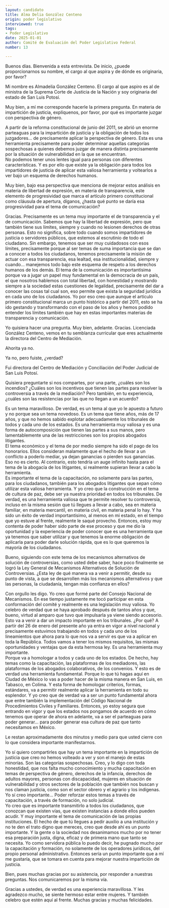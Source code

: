 ```yaml
---
layout: candidato
title: Alma Delia González Centeno
origin: poder legislativo
interviewed: true
tags:
- Poder Legislativo
date: 2025-01-01
author: Comité de Evaluación del Poder Legislativo Federal
number: 13

---
```


Buenos días. Bienvenida a esta entrevista. De inicio, ¿puede proporcionarnos su nombre, el cargo al que aspira y de dónde es originaria, por favor?  

Mi nombre es Almadelia González Centeno. El cargo al que aspiro es al de ministra de la Suprema Corte de Justicia de la Nación y soy originaria del estado de San Luis Potosí.  

Muy bien, a mí me corresponde hacerle la primera pregunta. En materia de impartición de justicia, explíquenos, por favor, por qué es importante juzgar con perspectiva de género. 

A partir de la reforma constitucional de junio del 2011, se abrió un enorme parteaguas para la impartición de justicia  y la obligación de todos los juzgadores…  de precisamente aplicar la perspectiva de género. Esta es una herramienta precisamente para poder determinar aquellas categorías sospechosas  a quienes debemos juzgar de manera distinta precisamente por la situación de vulnerabilidad en la que se encuentran.  
No podemos tener unos lentes igual para personas con diferentes características.  Y es por ello que existe ya la obligación para todos los impartidores de justicia de aplicar esta valiosa herramienta y voltearlos a ver bajo un esquema de derechos humanos.  

Muy bien, bajo esa perspectiva que menciona de mejorar estos análisis en materia de libertad de expresión, en materia de transparencia,  este elemento de progresividad que marca el artículo primero constitucional como cláusula de apertura,  díganos, ¿hasta qué punto se daría esa progresividad para el tema de comunicación?  

Gracias. Precisamente es un tema muy importante el de transparencia y el de comunicación.  Sabemos que hay la libertad de expresión, pero que también tiene sus límites, siempre y cuando no lesionen derechos de otras personas.  Esto no significa, sobre todo cuando somos impartidores de justicia o servidores públicos, que estemos al escrutinio de todo el ciudadano.  Sin embargo, tenemos que ser muy cuidadosos con esos límites, precisamente porque al ser temas de suma importancia que se dan a conocer a todos los ciudadanos,  tenemos precisamente la misión de actuar con esa transparencia, esa lealtad, esa institucionalidad,  siempre y cuando…  manejemos todo bajo este esquema de respeto a los derechos humanos de los demás.  El tema de la comunicación es importantísima porque va a jugar un papel muy fundamental en la democracia de un país,  el que nosotros hablemos con total libertad, con honestidad y mostrando siempre a la sociedad estas cuestiones de legalidad,  precisamente del dar a conocer las cosas tal cual son, eso permite que exista la seguridad jurídica en cada uno de los ciudadanos.  Yo por eso creo que aunque el artículo primero constitucional marca un punto histórico a partir del 2011,  esto se ha ido gestando y transformando con el paso de los años y hemos podido entender los límites también que hay en estas importantes materias de transparencia y comunicación.  

Yo quisiera hacer una pregunta.  Muy bien, adelante.  Gracias. Licenciada González Centeno, vemos en tu semblanza curricular que eres actualmente la directora del Centro de Mediación.  

Ahorita ya no.  

Ya no, pero fuiste, ¿verdad?  

Fui directora del Centro de Mediación y Conciliación del Poder Judicial de San Luis Potosí.  

Quisiera preguntarte si nos compartes, por una parte, ¿cuáles son los incendios?  ¿Cuáles son los incentivos que tienen las partes para resolver la controversia a través de la mediación?  Pero también, en tu experiencia, ¿cuáles son las resistencias por las que no llegan a un acuerdo?  

Es un tema maravilloso. De verdad, es un tema al que yo le apuesto a futuro y no porque sea un tema novedoso.  Es un tema que tiene años, más de 17 años, y que no hemos sabido explotar adecuadamente los tribunales de todos y cada uno de los estados.  Es una herramienta muy valiosa y es una forma de autocomposición que tienen las partes a sus manos,  pero lamentablemente una de las restricciones son los propios abogados litigantes.  
El tema económico y el tema de por medio siempre ha sido el pago de los honorarios.  Ellos consideran malamente que el hecho de llevar a un conflicto a poderlo mediar,  ya dejan ganancias o pierden sus ganancias. Eso no es cierto.  Al contrario, esto tendría un auge infinito hasta para el tema de la abogacía de los litigantes,  si realmente supieran llevar a cabo la herramienta.  
Es importante el tema de la capacitación, no solamente para las partes, para los ciudadanos,  también para los abogados litigantes que sepan cómo utilizar esta valiosa herramienta.  Y yo creo que la construcción en el tema de cultura de paz,  debe ser ya nuestra prioridad en todos los tribunales.  De verdad, es una herramienta valiosa que te permite resolver tu controversia,  incluso en la misma sesión que tú llegues a llevar a cabo,  sea en materia familiar, en materia mercantil, en materia civil, en materia penal lo hay.  Y ha sido un éxito de verdad importantísimo, al menos en mi estado,  en el tiempo que yo estuve al frente, realmente le saqué provecho.  Entonces, estoy muy contenta de poder haber sido parte de ese proceso  y que me dio la oportunidad y la experiencia de poder conocer  que es una herramienta que ya tenemos que saber utilizar  y que tenemos la enorme obligación de aplicarla  para poder darle solución rápida, que es lo que queremos la mayoría de los ciudadanos.  

Bueno, siguiendo con este tema de los mecanismos alternativos de solución de controversias,  como usted debe saber, hace poco finalmente se logró la Ley General de Mecanismos Alternativos de Solución de Controversias.  ¿Esta ley de qué manera va a venir a permitir, desde su punto de vista,  a que se desarrollen más los mecanismos alternativos  y que las personas, la ciudadanía, tengan más confianza en ellos?  

Con orgullo les digo.  Yo creo que formé parte del Consejo Nacional de Mecanismos.  En ese tiempo justamente me tocó participar en esta conformación del comité  y realmente es una legislación muy valiosa.  Yo celebro de verdad que se haya aprobado después de tantos años  y que, bueno, virtud al amparo que tuvo que impulsarla ya viene siendo accesorio.  Esto va a venir a dar un impacto importante en los tribunales.  ¿Por qué?  A partir del 26 de enero del presente año ya entra en vigor a nivel nacional  y precisamente estuvimos trabajando en todos y cada uno de los lineamientos  que ahora para lo que nos va a servir es que va a aplicar en toda la República.  Todos vamos a tener los mismos requisitos,  las mismas oportunidades y ventajas que da esta hermosa ley.  Es una herramienta muy importante.  
Porque va a homologar a todos y cada uno de los estados.  De hecho, hay temas como la capacitación, las plataformas de los mediadores,  las plataformas de los abogados colaborativos, de los convenios.  Y esto es de verdad una herramienta fundamental.  Porque lo que tú hagas aquí en Ciudad de México lo vas a poder hacer de la misma manera  en San Luis, en Tabasco, en Colima.  Y esta forma de homologar criterios, formas, estándares,  va a permitir realmente aplicar la herramienta en todo su esplendor.  Y yo creo que de verdad va a ser un punto fundamental ahora que entre también  la implementación del Código Nacional de Procedimientos Civiles y Familiares.  Entonces, yo estoy segura que entrando en vigor y que los estados nos pongamos  de acuerdo en cómo tenemos que operar de ahora en adelante, va a ser el parteaguas  para poder generar…  para poder generar esa cultura de paz que tanto necesitamos en México.

Le restan aproximadamente dos minutos y medio para que usted cierre con lo que considera  importante manifestarnos.

Yo sí quiero compartirles que hay un tema importante en la impartición de justicia  que creo no hemos volteado a ver y son el manejo de estas minorías.  Son las categorías sospechosas.  Creo, y lo digo con toda honestidad, que nos falta mucho conocimiento y mucha capacitación  en temas de perspectiva de género, derechos de la infancia, derechos de adultos mayores,  personas con discapacidad, mujeres en situación de vulnerabilidad y otros sectores de la población  que también nos buscan y nos claman justicia, como son el sector obrero y el agrario y los indígenas.  Yo sí creo importante…  Poder reforzar estos temas a través de capacitación, a través de formación, no solo judicial.  
Yo creo que es importante transmitirlo a todos los ciudadanos, que conozcan que existen vías,  que existen instancias a donde ellos pueden acudir.  Y muy importante el tema de comunicación de las propias instituciones.  El hecho de que tú llegues a pedir auxilio a una institución y no te den el trato digno que mereces,  creo que desde ahí es un punto importante.  Y la gente o la sociedad nos desanimamos mucho por no tener esa preparación justa, digna, eficaz  y de primera mano que tanto se necesita.  Yo como servidora pública lo puedo decir, he pugnado mucho por la capacitación y formación,  no solamente de los operadores jurídicos, del propio personal administrativo.  Entonces sería un punto importante que a mí me gustaría,  que se tomara en cuenta para mejorar nuestra impartición de justicia.  

Bien, pues muchas gracias por su asistencia, por responder a nuestras preguntas.  Nos comunicaremos por la misma vía. 

Gracias a ustedes, de verdad es una experiencia maravillosa.  Y les agradezco mucho, se siente hermoso estar entre mujeres.  Y también celebro que estén aquí al frente.  Muchas gracias y muchas felicidades.